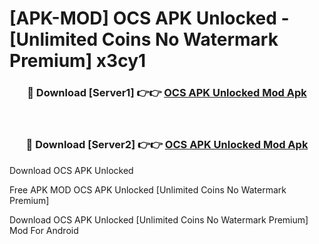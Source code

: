 # [APK-MOD] OCS APK Unlocked - [Unlimited Coins No Watermark Premium] x3cy1



<div align="center">
<h3>🔴 Download [Server1] 👉👉 <a href="https://momento.my/?title=OCS_APK_Unlocked">OCS APK Unlocked Mod Apk</a></h3><br>

<h3>🔴 Download [Server2] 👉👉 <a href="https://momento.my/?title=OCS_APK_Unlocked">OCS APK Unlocked Mod Apk</a></h3>
</div>



Download OCS APK Unlocked 

Free APK MOD OCS APK Unlocked [Unlimited Coins No Watermark Premium]

Download OCS APK Unlocked [Unlimited Coins No Watermark Premium] Mod For Android

